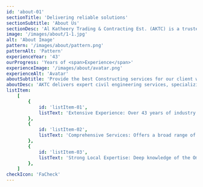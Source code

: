 ```yaml
---
id: 'about-01'
sectionTitle: 'Delivering reliable solutions'
sectionSubtitle: 'About Us'
sectionDesc: 'Al Katheery Trading & Contracting Est. (AKTC) is a trusted provider of civil engineering, electrical engineering, and waste management services. With over 43 years of experience, AKTC is committed to delivering reliable, high-quality solutions across the Middle East, focusing on safety, precision, and client satisfaction.'
image: '/images/about/1-1.jpg'
alt: 'About Image'
pattern: '/images/about/pattern.png'
patternAlt: 'Pattern'
experienceYear: '43'
ourProgress: 'Years of <span>Experience</span>'
experienceImage: '/images/about/avatar.png'
experienceAlt: 'Avatar'
aboutSubtitle: 'Provide the best Constructing services for our client with their satisfaction'
aboutDesc: 'AKTC delivers expert civil engineering services, specializing in road construction, earthmoving, and infrastructure development with a focus on precision, safety, and reliability.'
listItem:
    [
        {
            id: 'listItem-01',
            listText: 'Extensive Experience: Over 43 years of industry presence, providing a deep understanding of civil, electrical, and oil & gas environmental projects.',
        },
        {
            id: 'listItem-02',
            listText: 'Comprehensive Services: Offers a broad range of services, from construction and electrical engineering to logistics and environmental management, making it a versatile partner for diverse project needs.',
        },
        {
            id: 'listItem-03',
            listText: 'Strong Local Expertise: Deep knowledge of the Omani market and regulatory environment, providing tailored solutions that are both efficient and compliant with local standards.',
        },
    ]
checkIcon: 'FaCheck'
---
```

